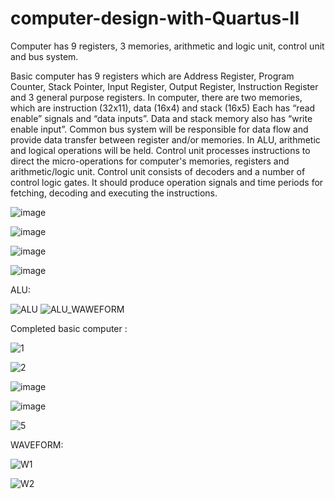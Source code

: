 # computer-design-with-Quartus-II
Computer has 9 registers, 3 memories, arithmetic and logic unit, control unit and bus system. 

Basic computer has 9 registers which are Address Register, Program Counter, Stack Pointer, Input Register, Output Register, Instruction Register and 3 general purpose registers. 
In computer, there are two memories, which are instruction (32x11), data (16x4) and stack (16x5) Each has “read enable” signals and “data inputs”. Data and stack memory also has “write enable input”. 
Common bus system will be responsible for data flow and provide data transfer between register and/or memories. In ALU, arithmetic and logical operations will be held. Control unit processes instructions to direct the micro-operations for computer's memories, registers and arithmetic/logic unit.  Control unit consists of decoders and a number of control logic gates. It should produce operation signals and time periods for fetching, decoding and executing the instructions.

![image](https://github.com/0asa0/basic-computer-design-with-Quartus-II/assets/134441532/023c7bee-bb8c-4a24-906f-16e8cd726c7c)

![image](https://github.com/0asa0/basic-computer-design-with-Quartus-II/assets/134441532/b9e4676c-d3e6-4b61-ad1b-9d5fb126cb51)

![image](https://github.com/0asa0/basic-computer-design-with-Quartus-II/assets/134441532/10680e1b-20ee-4e96-893d-ba60e29e17de)

![image](https://github.com/0asa0/basic-computer-design-with-Quartus-II/assets/134441532/f49bbc38-c9c3-4d2f-bba5-db6c69f2c79b)


ALU:

![ALU](https://github.com/0asa0/basic-computer-design-with-Quartus-II/assets/134441532/3ecc0556-8c5b-4c36-a9ff-5623b42c4b7b)
![ALU_WAWEFORM](https://github.com/0asa0/basic-computer-design-with-Quartus-II/assets/134441532/1202970c-92a1-4481-9926-46d76023ee55)


Completed basic computer :

![1](https://github.com/0asa0/basic-computer-design-with-Quartus-II/assets/134441532/90a2d4bb-0083-4ad1-9c66-cf493c070405)

![2](https://github.com/0asa0/basic-computer-design-with-Quartus-II/assets/134441532/c68a5c30-d0bc-43c8-ab24-56ea060decbf)

![image](https://github.com/0asa0/basic-computer-design-with-Quartus-II/assets/134441532/5e168085-38b4-4625-a6b6-2c0da92e1fcb)

![image](https://github.com/0asa0/basic-computer-design-with-Quartus-II/assets/134441532/0a99aad9-6512-4a89-9ebe-83d996f33a83)


![5](https://github.com/0asa0/basic-computer-design-with-Quartus-II/assets/134441532/270d96e3-5c2c-4693-ab3d-66d2e69b8b7e)

WAVEFORM:

![W1](https://github.com/0asa0/basic-computer-design-with-Quartus-II/assets/134441532/b33b9bee-e4f1-4067-9291-a73d266c2de1)

![W2](https://github.com/0asa0/basic-computer-design-with-Quartus-II/assets/134441532/46bcadd9-6a94-4263-ab61-6f332975e2f8)
